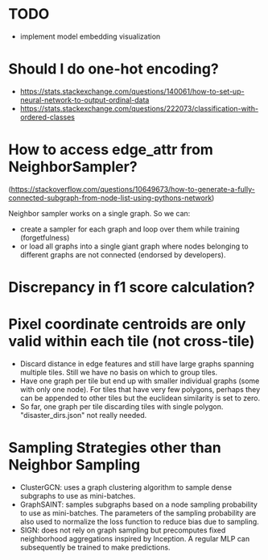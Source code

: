 # TODO
- implement model embedding visualization

# Should I do one-hot encoding?
- https://stats.stackexchange.com/questions/140061/how-to-set-up-neural-network-to-output-ordinal-data
- https://stats.stackexchange.com/questions/222073/classification-with-ordered-classes

# How to access edge_attr from NeighborSampler?
(https://stackoverflow.com/questions/10649673/how-to-generate-a-fully-connected-subgraph-from-node-list-using-pythons-network)

Neighbor sampler works on a single graph. So we can:
- create a sampler for each graph and loop over them while training (forgetfulness)
- or load all graphs into a single giant graph where nodes belonging to different graphs are not connected (endorsed by developers).

# Discrepancy in f1 score calculation?

# Pixel coordinate centroids are only valid within each tile (not cross-tile)
- Discard distance in edge features and still have large graphs spanning multiple tiles. Still we have no basis on which to group tiles.
- Have one graph per tile but end up with smaller individual graphs (some with only one node). For tiles that have very few polygons, perhaps they can be appended to other tiles but the euclidean similarity is set to zero.
- So far, one graph per tile discarding tiles with single polygon. "disaster_dirs.json" not really needed.

# Sampling Strategies other than Neighbor Sampling
- ClusterGCN: uses a graph clustering algorithm to sample dense subgraphs to use as mini-batches.
- GraphSAINT: samples subgraphs based on a node sampling probability to use as mini-batches. The parameters of the sampling probability are also used to normalize the loss function to reduce bias due to sampling.
- SIGN: does not rely on graph sampling but precomputes fixed neighborhood aggregations inspired by Inception. A regular MLP can subsequently be trained to make predictions.